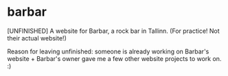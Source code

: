 # barbar

[UNFINISHED] A website for Barbar, a rock bar in Tallinn. (For practice! Not their actual website!)

Reason for leaving unfinished: someone is already working on Barbar's website + Barbar's owner gave me a few other website projects to work on. :)

